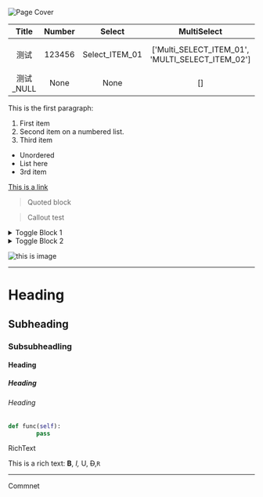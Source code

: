 
![Page Cover](https://www.notion.so/image/https%3A%252F%252Fwww.notion.so%252Fimages%252Fpage-cover%252Fnasa_earth_grid.jpg)

Title | Number | Select | MultiSelect | Date | Persson | Files | CheckBox | Url | Email | Phone
:---: | :---: | :---: | :---: | :---: | :---: | :---: | :---: | :---: | :---: | :---:
测试 | 123456 | Select_ITEM_01 | ['Multi_SELECT_ITEM_01', 'MULTI_SELECT_ITEM_02'] | 2021-05-01 00:00:00 | Kaede Akatsuki <kidhaibara@gmail.com> | [AptioFix-R24-RELEASE.zip](https://s3.us-west-2.amazonaws.com/secure.notion-static.com/a88e9b90-8865-4cfb-bdf9-c614f5a05ce0/AptioFix-R24-RELEASE.zip?X-Amz-Algorithm=AWS4-HMAC-SHA256&X-Amz-Credential=AKIAT73L2G45O3KS52Y5%2F20210523%2Fus-west-2%2Fs3%2Faws4_request&X-Amz-Date=20210523T190912Z&X-Amz-Expires=86400&X-Amz-Signature=b892ef14223ae9349995603a7b0f25993dd3165eed4dfee8e22c1eacd32c9657&X-Amz-SignedHeaders=host) | True | https://www.notion.so/kaedea/MarkDown-Test-Page-9a873436a8b54f6a9b8ec1be725548a4 | kidhaibara@gmail.com | 020-00000000
测试_NULL | None | None | [] | None |  |  | False |  |  |



This is the first paragraph:

1. First item
1. Second item on a numbered list.
1. Third item
 - Unordered
 - List here
 - 3rd item

[This is a link](https://respawn.io)

> Quoted block

> Callout test

<details>
<summary>Toggle Block 1</summary>
<pre><code>Hello, Toggle Block 1
</code></pre>
</details>

<details>
<summary>Toggle Block 2</summary>
<pre><code>Hello, Toggle Block 2
</code></pre>
</details>

![this is image](https://s3.us-west-2.amazonaws.com/secure.notion-static.com/bfcde5f2-47ab-426a-a06d-b1cea91781f4/mmexportd44a4a78d543429542df4e038acffc84_1619870561717.jpeg?X-Amz-Algorithm=AWS4-HMAC-SHA256&X-Amz-Credential=AKIAT73L2G45O3KS52Y5%2F20210523%2Fus-west-2%2Fs3%2Faws4_request&X-Amz-Date=20210523T190901Z&X-Amz-Expires=86400&X-Amz-Signature=d56101e9c654da47e4aa90428c7d75e46503b9383d21bec76c490aecc5ceff1e&X-Amz-SignedHeaders=host)

---

# Heading

## Subheading

### Subsubheadling

#### Heading

##### Heading

###### Heading

```Python
def func(self):
		pass
```


RichText

This is a rich text: __B__, *I,* U, ~~D~~,`R` 

---

Commnet




<!-- NotionPageWriter
-->